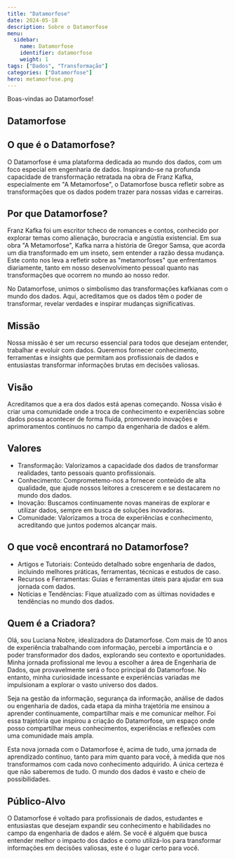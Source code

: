 ```yaml
---
title: "Datamorfose"
date: 2024-05-18
description: Sobre o Datamorfose
menu:
  sidebar:
    name: Datamorfose
    identifier: datamorfose
    weight: 1
tags: ["Dados", "Transformação"]
categories: ["Datamorfose"]
hero: metamorfose.png
---
```


Boas-vindas ao Datamorfose!

## Datamorfose

## O que é o Datamorfose?

O Datamorfose é uma plataforma dedicada ao mundo dos dados, com um foco especial em engenharia de dados. Inspirando-se na profunda capacidade de transformação retratada na obra de Franz Kafka, especialmente em "A Metamorfose", o Datamorfose busca refletir sobre as transformações que os dados podem trazer para nossas vidas e carreiras.


## Por que Datamorfose?

Franz Kafka foi um escritor tcheco de romances e contos, conhecido por explorar temas como alienação, burocracia e angústia existencial. Em sua obra "A Metamorfose", Kafka narra a história de Gregor Samsa, que acorda um dia transformado em um inseto, sem entender a razão dessa mudança. Este conto nos leva a refletir sobre as "metamorfoses" que enfrentamos diariamente, tanto em nosso desenvolvimento pessoal quanto nas transformações que ocorrem no mundo ao nosso redor.

No Datamorfose, unimos o simbolismo das transformações kafkianas com o mundo dos dados. Aqui, acreditamos que os dados têm o poder de transformar, revelar verdades e inspirar mudanças significativas.

## Missão

Nossa missão é ser um recurso essencial para todos que desejam entender, trabalhar e evoluir com dados. Queremos fornecer conhecimento, ferramentas e insights que permitam aos profissionais de dados e entusiastas transformar informações brutas em decisões valiosas.

## Visão

Acreditamos que a era dos dados está apenas começando. Nossa visão é criar uma comunidade onde a troca de conhecimento e experiências sobre dados possa acontecer de forma fluida, promovendo inovações e aprimoramentos contínuos no campo da engenharia de dados e além.

## Valores

 - Transformação: Valorizamos a capacidade dos dados de transformar realidades, tanto pessoais quanto profissionais.
 - Conhecimento: Comprometemo-nos a fornecer conteúdo de alta qualidade, que ajude nossos leitores a crescerem e se destacarem no mundo dos dados.
 - Inovação: Buscamos continuamente novas maneiras de explorar e utilizar dados, sempre em busca de soluções inovadoras.
 - Comunidade: Valorizamos a troca de experiências e conhecimento, acreditando que juntos podemos alcançar mais.


## O que você encontrará no Datamorfose?

 - Artigos e Tutoriais: Conteúdo detalhado sobre engenharia de dados, incluindo melhores práticas, ferramentas, técnicas e estudos de caso.
 - Recursos e Ferramentas: Guias e ferramentas úteis para ajudar em sua jornada com dados.
 - Notícias e Tendências: Fique atualizado com as últimas novidades e tendências no mundo dos dados.


## Quem é a Criadora?

Olá, sou Luciana Nobre, idealizadora do Datamorfose. Com mais de 10 anos de experiência trabalhando com informação, percebi a importância e o poder transformador dos dados, explorando seu contexto e oportunidades. Minha jornada profissional me levou a escolher a área de Engenharia de Dados, que provavelmente será o foco principal do Datamorfose. No entanto, minha curiosidade incessante e experiências variadas me impulsionam a explorar o vasto universo dos dados.

Seja na gestão da informação, segurança da informação, análise de dados ou engenharia de dados, cada etapa da minha trajetória me ensinou a aprender continuamente, compartilhar mais e me comunicar melhor. Foi essa trajetória que inspirou a criação do Datamorfose, um espaço onde posso compartilhar meus conhecimentos, experiências e reflexões com uma comunidade mais ampla.

Esta nova jornada com o Datamorfose é, acima de tudo, uma jornada de aprendizado contínuo, tanto para mim quanto para você, à medida que nos transformamos com cada novo conhecimento adquirido. A única certeza é que não saberemos de tudo. O mundo dos dados é vasto e cheio de possibilidades.

## Público-Alvo

O Datamorfose é voltado para profissionais de dados, estudantes e entusiastas que desejam expandir seu conhecimento e habilidades no campo da engenharia de dados e além. Se você é alguém que busca entender melhor o impacto dos dados e como utilizá-los para transformar informações em decisões valiosas, este é o lugar certo para você.
